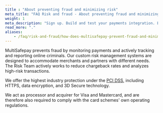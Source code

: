 ```yaml
---
title : "About preventing fraud and minimizing risk"
meta_title: "FAQ Risk and fraud - About preventing fraud and minimizing risk - MultiSafepay Docs"
weight: 1
meta_description: "Sign up. Build and test your payments integration. Explore our products and services. Use our API Reference, SDKs, and wrappers. Get support."
read_more: "."
aliases:
    - /faq/risk-and-fraud/how-does-multisafepay-prevent-fraud-and-minimize-risks
---
```

MultiSafepay prevents fraud by monitoring payments and actively tracking and reporting online criminals. Our custom risk management systems are designed to accommodate merchants and partners with different needs. The Risk Team actively works to reduce chargeback rates and analyzes high-risk transactions.

We offer the highest industry protection under the [PCI DSS](/faq/general/multisafepay-glossary/#payment-card-industry-data-security-standard-pci-dss), including HTTPS, data encryption, and 3D Secure technology. 

We act as processor and acquirer for Visa and Mastercard, and are therefore also required to comply with the card schemes' own operating regulations.



